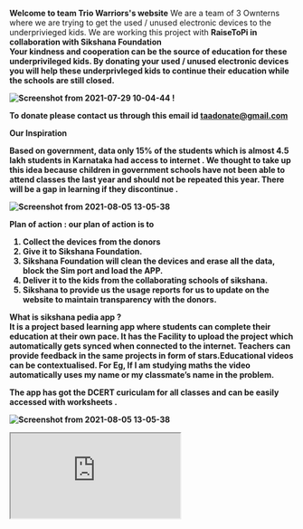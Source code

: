 <b>Welcome to team Trio Warriors's website</b>
We are a team of 3 Ownterns where we are trying to get the used / unused electronic devices to the underprivieged kids. 
We are working this project with <b> RaiseToPi <b> in collaboration with <b> Sikshana Foundation <b> <br>
 Your kindness and cooperation can be the source of education for these underprivileged kids. By donating your used / unused electronic devices you will help 
  these underprivleged kids to continue their education while the schools are still closed. 
  
  ![Screenshot from 2021-07-29 10-04-44](https://user-images.githubusercontent.com/87887668/127432752-ac567917-f563-4a3b-b01f-a498f67f6bb2.jpg) !


  To donate please contact us through this email id <b> taadonate@gmail.com
 
  <b> Our Inspiration </b> <br>  
 
Based on government, data only 15% of the students which is almost 4.5 lakh students in Karnataka had access to internet . We thought to take up this idea because children in government schools have not been able to attend classes the last year and should not be repeated this year. 
There will be a gap in learning if they discontinue .

 ![Screenshot from 2021-08-05 13-05-38](https://user-images.githubusercontent.com/88227101/128310680-ff11ac9e-f329-424b-9dae-99b44c7767c9.jpg) 
 
<b> Plan of action :</b>
 <b> our plan of action is to </b>
  1. Collect the devices from the donors
  2. Give it to Sikshana Foundation.
  3. Sikshana Foundation will clean the devices and erase all the data, block the Sim port and load the APP.
  4. Deliver it to the kids from the collaborating schools of sikshana.
  5.  Sikshana to provide us the usage reports for us to update on the website to maintain transparency with the donors. 

 
 
   <b>What is sikshana pedia app</b> ?   
It is a project based learning app where students can complete their education at their own pace. It has the Facility to upload the project which automatically gets synced when connected to the internet. Teachers can provide feedback in the same projects in form of stars.Educational videos can be contextualised. For Eg, If I am studying maths the video automatically uses my name or my classmate’s name in the problem.
 
 The app has got the DCERT curiculam for all classes and can be easily accessed with worksheets .

 ![Screenshot from 2021-08-05 13-05-38](https://user-images.githubusercontent.com/88227101/128310680-ff11ac9e-f329-424b-9dae-99b44c7767c9.jpg) 
 
<iframe src=https://forms.gle/1ddJ48kPVD3N4UBs9</iframe>
 
  ![Screenshot from 2021-07-29 09-50-01_11zon](https://user-images.githubusercontent.com/88227101/128306076-08ad0c33-c991-4059-82a3-4269e4054a95.jpg)
 
 To know more click here : <a href="https://www.raisetopi.org/">https://www.raisetopi.org/</a>
  
 ![Screenshot from 2021-07-29 11-04-52](https://user-images.githubusercontent.com/88227101/128305485-ea476203-ccd2-470d-a40c-f1279d3d058f.jpg)     
 
 to know more click here : <a href="http://sikshana.org">http://sikshana.org</a>
 
